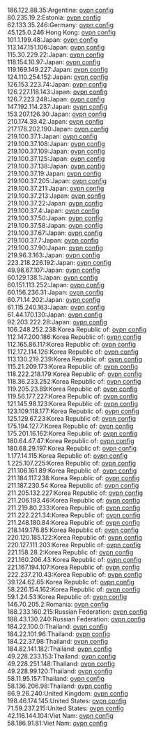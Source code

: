 186.122.88.35:Argentina: [ovpn config](vpn/186_122_88_35.ovpn)  
80.235.19.2:Estonia: [ovpn config](vpn/80_235_19_2.ovpn)  
62.133.35.246:Germany: [ovpn config](vpn/62_133_35_246.ovpn)  
45.125.0.246:Hong Kong: [ovpn config](vpn/45_125_0_246.ovpn)  
101.1.199.48:Japan: [ovpn config](vpn/101_1_199_48.ovpn)  
113.147.151.106:Japan: [ovpn config](vpn/113_147_151_106.ovpn)  
115.30.229.22:Japan: [ovpn config](vpn/115_30_229_22.ovpn)  
118.154.10.97:Japan: [ovpn config](vpn/118_154_10_97.ovpn)  
119.169.149.227:Japan: [ovpn config](vpn/119_169_149_227.ovpn)  
124.110.254.152:Japan: [ovpn config](vpn/124_110_254_152.ovpn)  
126.153.223.74:Japan: [ovpn config](vpn/126_153_223_74.ovpn)  
126.227.118.143:Japan: [ovpn config](vpn/126_227_118_143.ovpn)  
126.7.223.248:Japan: [ovpn config](vpn/126_7_223_248.ovpn)  
147.192.114.237:Japan: [ovpn config](vpn/147_192_114_237.ovpn)  
153.207.126.30:Japan: [ovpn config](vpn/153_207_126_30.ovpn)  
210.174.39.42:Japan: [ovpn config](vpn/210_174_39_42.ovpn)  
217.178.202.190:Japan: [ovpn config](vpn/217_178_202_190.ovpn)  
219.100.37.1:Japan: [ovpn config](vpn/219_100_37_1.ovpn)  
219.100.37.108:Japan: [ovpn config](vpn/219_100_37_108.ovpn)  
219.100.37.109:Japan: [ovpn config](vpn/219_100_37_109.ovpn)  
219.100.37.125:Japan: [ovpn config](vpn/219_100_37_125.ovpn)  
219.100.37.138:Japan: [ovpn config](vpn/219_100_37_138.ovpn)  
219.100.37.19:Japan: [ovpn config](vpn/219_100_37_19.ovpn)  
219.100.37.205:Japan: [ovpn config](vpn/219_100_37_205.ovpn)  
219.100.37.211:Japan: [ovpn config](vpn/219_100_37_211.ovpn)  
219.100.37.213:Japan: [ovpn config](vpn/219_100_37_213.ovpn)  
219.100.37.22:Japan: [ovpn config](vpn/219_100_37_22.ovpn)  
219.100.37.4:Japan: [ovpn config](vpn/219_100_37_4.ovpn)  
219.100.37.50:Japan: [ovpn config](vpn/219_100_37_50.ovpn)  
219.100.37.58:Japan: [ovpn config](vpn/219_100_37_58.ovpn)  
219.100.37.67:Japan: [ovpn config](vpn/219_100_37_67.ovpn)  
219.100.37.7:Japan: [ovpn config](vpn/219_100_37_7.ovpn)  
219.100.37.90:Japan: [ovpn config](vpn/219_100_37_90.ovpn)  
219.96.3.163:Japan: [ovpn config](vpn/219_96_3_163.ovpn)  
223.218.226.192:Japan: [ovpn config](vpn/223_218_226_192.ovpn)  
49.98.67.107:Japan: [ovpn config](vpn/49_98_67_107.ovpn)  
60.129.138.1:Japan: [ovpn config](vpn/60_129_138_1.ovpn)  
60.151.113.252:Japan: [ovpn config](vpn/60_151_113_252.ovpn)  
60.156.236.31:Japan: [ovpn config](vpn/60_156_236_31.ovpn)  
60.71.14.202:Japan: [ovpn config](vpn/60_71_14_202.ovpn)  
61.115.240.163:Japan: [ovpn config](vpn/61_115_240_163.ovpn)  
61.44.170.130:Japan: [ovpn config](vpn/61_44_170_130.ovpn)  
92.203.222.28:Japan: [ovpn config](vpn/92_203_222_28.ovpn)  
106.248.252.238:Korea Republic of: [ovpn config](vpn/106_248_252_238.ovpn)  
112.147.200.186:Korea Republic of: [ovpn config](vpn/112_147_200_186.ovpn)  
112.165.86.117:Korea Republic of: [ovpn config](vpn/112_165_86_117.ovpn)  
112.172.114.126:Korea Republic of: [ovpn config](vpn/112_172_114_126.ovpn)  
113.130.219.239:Korea Republic of: [ovpn config](vpn/113_130_219_239.ovpn)  
115.21.209.173:Korea Republic of: [ovpn config](vpn/115_21_209_173.ovpn)  
118.222.218.179:Korea Republic of: [ovpn config](vpn/118_222_218_179.ovpn)  
118.36.233.252:Korea Republic of: [ovpn config](vpn/118_36_233_252.ovpn)  
119.205.23.89:Korea Republic of: [ovpn config](vpn/119_205_23_89.ovpn)  
119.56.177.227:Korea Republic of: [ovpn config](vpn/119_56_177_227.ovpn)  
121.145.98.123:Korea Republic of: [ovpn config](vpn/121_145_98_123.ovpn)  
123.109.118.177:Korea Republic of: [ovpn config](vpn/123_109_118_177.ovpn)  
125.129.67.23:Korea Republic of: [ovpn config](vpn/125_129_67_23.ovpn)  
175.194.127.7:Korea Republic of: [ovpn config](vpn/175_194_127_7.ovpn)  
175.201.16.162:Korea Republic of: [ovpn config](vpn/175_201_16_162.ovpn)  
180.64.47.47:Korea Republic of: [ovpn config](vpn/180_64_47_47.ovpn)  
180.68.29.197:Korea Republic of: [ovpn config](vpn/180_68_29_197.ovpn)  
1.177.14.115:Korea Republic of: [ovpn config](vpn/1_177_14_115.ovpn)  
1.225.107.225:Korea Republic of: [ovpn config](vpn/1_225_107_225.ovpn)  
211.106.161.89:Korea Republic of: [ovpn config](vpn/211_106_161_89.ovpn)  
211.184.117.238:Korea Republic of: [ovpn config](vpn/211_184_117_238.ovpn)  
211.187.230.54:Korea Republic of: [ovpn config](vpn/211_187_230_54.ovpn)  
211.205.132.227:Korea Republic of: [ovpn config](vpn/211_205_132_227.ovpn)  
211.206.193.46:Korea Republic of: [ovpn config](vpn/211_206_193_46.ovpn)  
211.219.80.233:Korea Republic of: [ovpn config](vpn/211_219_80_233.ovpn)  
211.222.221.34:Korea Republic of: [ovpn config](vpn/211_222_221_34.ovpn)  
211.248.180.84:Korea Republic of: [ovpn config](vpn/211_248_180_84.ovpn)  
218.149.176.85:Korea Republic of: [ovpn config](vpn/218_149_176_85.ovpn)  
220.120.185.122:Korea Republic of: [ovpn config](vpn/220_120_185_122.ovpn)  
220.127.111.203:Korea Republic of: [ovpn config](vpn/220_127_111_203.ovpn)  
221.158.28.2:Korea Republic of: [ovpn config](vpn/221_158_28_2.ovpn)  
221.160.206.43:Korea Republic of: [ovpn config](vpn/221_160_206_43.ovpn)  
221.167.194.107:Korea Republic of: [ovpn config](vpn/221_167_194_107.ovpn)  
222.237.210.43:Korea Republic of: [ovpn config](vpn/222_237_210_43.ovpn)  
39.124.62.65:Korea Republic of: [ovpn config](vpn/39_124_62_65.ovpn)  
58.226.154.162:Korea Republic of: [ovpn config](vpn/58_226_154_162.ovpn)  
59.1.24.53:Korea Republic of: [ovpn config](vpn/59_1_24_53.ovpn)  
146.70.205.2:Romania: [ovpn config](vpn/146_70_205_2.ovpn)  
188.233.160.215:Russian Federation: [ovpn config](vpn/188_233_160_215.ovpn)  
188.43.130.240:Russian Federation: [ovpn config](vpn/188_43_130_240.ovpn)  
184.22.100.0:Thailand: [ovpn config](vpn/184_22_100_0.ovpn)  
184.22.101.96:Thailand: [ovpn config](vpn/184_22_101_96.ovpn)  
184.22.37.98:Thailand: [ovpn config](vpn/184_22_37_98.ovpn)  
184.82.141.182:Thailand: [ovpn config](vpn/184_82_141_182.ovpn)  
49.228.233.153:Thailand: [ovpn config](vpn/49_228_233_153.ovpn)  
49.228.251.148:Thailand: [ovpn config](vpn/49_228_251_148.ovpn)  
49.228.99.120:Thailand: [ovpn config](vpn/49_228_99_120.ovpn)  
58.11.95.157:Thailand: [ovpn config](vpn/58_11_95_157.ovpn)  
58.136.206.98:Thailand: [ovpn config](vpn/58_136_206_98.ovpn)  
86.9.26.240:United Kingdom: [ovpn config](vpn/86_9_26_240.ovpn)  
198.46.174.145:United States: [ovpn config](vpn/198_46_174_145.ovpn)  
71.59.237.215:United States: [ovpn config](vpn/71_59_237_215.ovpn)  
42.116.144.104:Viet Nam: [ovpn config](vpn/42_116_144_104.ovpn)  
58.186.91.81:Viet Nam: [ovpn config](vpn/58_186_91_81.ovpn)  
